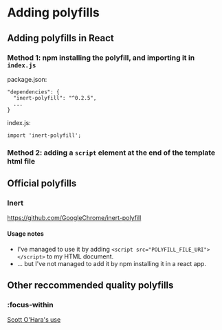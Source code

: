 # Adding polyfills

## Adding polyfills in React

### Method 1: npm installing the polyfill, and importing it in `index.js`

package.json:
```
"dependencies": {
  "inert-polyfill": "^0.2.5",
  ...
}
```

index.js:
```
import 'inert-polyfill';
```

### Method 2: adding a `script` element at the end of the template html file

## Official polyfills

### Inert

https://github.com/GoogleChrome/inert-polyfill

#### Usage notes

* I've managed to use it by adding `<script src="POLYFILL_FILE_URI"></script>` to my HTML document.
* ... but I've not managed to add it by npm installing it in a react app.

## Other reccommended quality polyfills

### :focus-within

[Scott O'Hara's use](https://github.com/scottaohara/a11y_styled_form_controls/blob/master/src/assets/js/global--focus-within.js)

